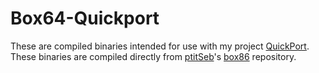 # Box64-Quickport
These are compiled binaries intended for use with my project [QuickPort](https://github.com/robotman40/QuickPort). These binaries are compiled directly from [ptitSeb](https://github.com/ptitSeb)'s [box86]([https://github.com/ptitSeb/box86](https://github.com/ptitSeb/box64)) repository.
